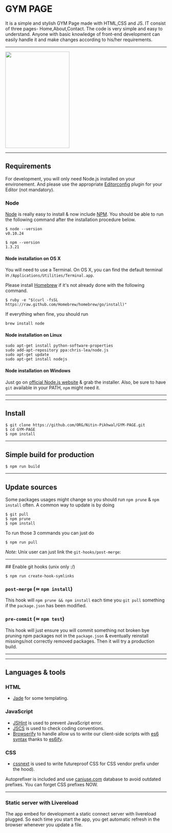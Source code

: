 # GYM PAGE


It is a simple and stylish GYM Page made with HTML,CSS and JS. IT consist of three pages- Home,About,Contact. The code is very simple and easy to understand. Anyone with basic knowledge of front-end development can easily handle it and make changes according to his/her requirements.

<hr>

<img src="https://1drv.ms/u/s!AoqcmpV3Gib8hyC3KlCefG6XUwEf" align="center" width=200 height=300>

<hr>

## Requirements

For development, you will only need Node.js installed on your environement.
And please use the appropriate [Editorconfig](http://editorconfig.org/) plugin for your Editor (not mandatory).


### Node

[Node](http://nodejs.org/) is really easy to install & now include [NPM](https://npmjs.org/).
You should be able to run the following command after the installation procedure
below.

    $ node --version
    v0.10.24

    $ npm --version
    1.3.21


#### Node installation on OS X

You will need to use a Terminal. On OS X, you can find the default terminal in
`/Applications/Utilities/Terminal.app`.

Please install [Homebrew](http://brew.sh/) if it's not already done with the following command.

    $ ruby -e "$(curl -fsSL https://raw.github.com/Homebrew/homebrew/go/install)"

If everything when fine, you should run

    brew install node

#### Node installation on Linux

    sudo apt-get install python-software-properties
    sudo add-apt-repository ppa:chris-lea/node.js
    sudo apt-get update
    sudo apt-get install nodejs

#### Node installation on Windows

Just go on [official Node.js website](http://nodejs.org/) & grab the installer.
Also, be sure to have `git` available in your PATH, `npm` might need it.

---

<hr>

## Install

    $ git clone https://github.com/ORG/Nitin-Pikhwal/GYM-PAGE.git
    $ cd GYM-PAGE
    $ npm install
<hr>

## Simple build for production

    $ npm run build
<hr>

## Update sources

Some packages usages might change so you should run `npm prune` & `npm install` often.
A common way to update is by doing

    $ git pull
    $ npm prune
    $ npm install

To run those 3 commands you can just do

    $ npm run pull

*Note:* Unix user can just link the `git-hooks/post-merge`:
<hr>
## Enable git hooks (unix only :/)

    $ npm run create-hook-symlinks

### `post-merge` (≃ `npm install`)

This hook will `npm prune && npm install` each time you `git pull` something if the `package.json` has been modified.

### `pre-commit` (≃ `npm test`)

This hook will just ensure you will commit something not broken bye pruning npm packages not in the `package.json` & eventually reinstall missings/not correctly removed packages.
Then it will try a production build.

---
<hr>

## Languages & tools

### HTML

- [Jade](http://jade-lang.com/) for some templating.

### JavaScript

- [JSHint](http://www.jshint.com/docs/) is used to prevent JavaScript error.
- [JSCS](https://npmjs.org/package/jscs) is used to check coding conventions.
- [Browserify](http://browserify.org/) to handle allow us to write our client-side scripts with [es6 syntax](http://es6.github.io/) thanks to [es6ify](https://github.com/thlorenz/es6ify).

### CSS

- [cssnext](http://cssnext.putaindecode.io) is used to write futureproof CSS for CSS vendor prefix under the hood).

Autoprefixer is included and use [caniuse.com](http://caniuse.com/) database to avoid outdated prefixes. You can forget CSS prefixes NOW.
<hr>

### Static server with Livereload

The app embed for development a static connect server with livereload plugged.
So each time you start the app, you get automatic refresh in the browser whenever you update a file.
